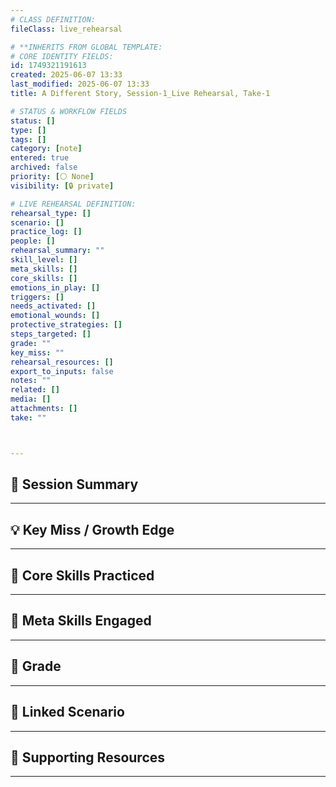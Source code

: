 ```yaml
---
# CLASS DEFINITION:
fileClass: live_rehearsal

# **INHERITS FROM GLOBAL TEMPLATE:
# CORE IDENTITY FIELDS:
id: 1749321191613
created: 2025-06-07 13:33
last_modified: 2025-06-07 13:33
title: A Different Story, Session-1_Live Rehearsal, Take-1

# STATUS & WORKFLOW FIELDS
status: []
type: []
tags: []
category: [note]
entered: true
archived: false
priority: [⚪ None]
visibility: [🔒 private]

# LIVE REHEARSAL DEFINITION:
rehearsal_type: []
scenario: []
practice_log: []
people: []
rehearsal_summary: ""
skill_level: []
meta_skills: []
core_skills: []
emotions_in_play: []
triggers: []
needs_activated: []
emotional_wounds: []
protective_strategies: []
steps_targeted: []
grade: ""
key_miss: ""
rehearsal_resources: []
export_to_inputs: false
notes: ""
related: []
media: []
attachments: []
take: ""



---
```


## 📝 Session Summary  
---  


## 💡 Key Miss / Growth Edge  
---  


## 🧠 Core Skills Practiced  
---  

  
## 🧭 Meta Skills Engaged  
---  


## 🎯 Grade  
---  


## 📎 Linked Scenario  
---  


## 🔗 Supporting Resources  
---  

